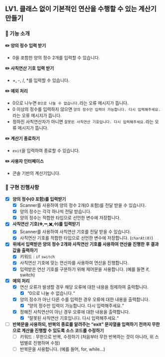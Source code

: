 ## LV1. 클래스 없이 기본적인 연산을 수행할 수 있는 계산기 만들기
### 🚀 기능 소개
**✏️ 양의 정수 입력 받기**
- 0을 포함한 양의 정수 2개를 입력할 수 있습니다.

**✏️ 사칙연산 기호 입력 받기**
- +, -, /, *를 입력할 수 있습니다.

**✏️ 예외 처리**
- 0으로 나누면 `0으로 나눌 수 없습니다.`라는 오류 메시지가 뜹니다.
- 0 이상의 정수를 입력하지 않으면 `양의 정수만 입력이 가능합니다. 다시 입력해주세요.`라는 오류 메시지가 뜹니다.
- 정하진 사칙연산자가 아니면 `잘못된 사칙연산 기호입니다. 다시 입력해주세요.`라는 오류 메시지가 뜹니다.

**✏️ 계산기 종료하기**
- `exit`을 입력하여 종료할 수 있습니다.

**✏️ 사용자 인터페이스**
- 콘솔 기반의 계산기입니다.

### 🚀 구현 진행사항
- [x]  **양의 정수(0 포함)를 입력받기**
    - [x]  Scanner를 사용하여 양의 정수 2개(0 포함)를 전달 받을 수 있습니다.
    - [x]  양의 정수는 각각 하나씩 전달 받습니다.
    - [x]  양의 정수는 적합한 타입으로 선언한 변수에 저장합니다.

- [x]  **사칙연산 기호(➕,➖,✖️,➗)를 입력받기**
    - [x]  Scanner를 사용하여 사칙연산 기호를 전달 받을 수 있습니다.
    - [x]  사칙연산 기호를 적합한 타입으로 선언한 변수에 저장합니다. (`charAt(0)`)

- [x]  **위에서 입력받은 양의 정수 2개와 사칙연산 기호를 사용하여 연산을 진행한 후 결과값을 출력하기**
    - [x]  키워드 : `if` `switch`
    - [x]  사칙연산 기호에 맞는 연산자를 사용하여 연산을 진행합니다.
    - [x]  입력받은 연산 기호를 구분하기 위해 제어문을 사용합니다. (예를 들면 if, switch)

- [x] **예외 처리**
  - [x]  연산 오류가 발생할 경우 해당 오류에 대한 내용을 정제하여 출력합니다.
      - [x]  “0으로 나눌 수 없습니다.“
  - [x]  양의 정수가 아닌 다른 수를 입력한 경우 오류에 대한 내용을 출력합니다.
      - [x]  “양의 정수만 입력이 가능합니다. 다시 입력해주세요.“
  - [x]  정해진 사칙연산이 아닌 경우 오류에 대한 내용을 출력합니다.
      - [x]  “잘못된 사칙연산 기호입니다. 다시 입력해주세요.“

- [ ]  **반복문을 사용하되, 반복의 종료를 알려주는 “exit” 문자열을 입력하기 전까지 무한으로 계산을 진행할 수 있도록 소스 코드를 수정하기**
    - [ ]  키워드 : 무한으로 반복, 수정하기 (처음부터 무한 반복하는 것이 아니라, 위 스텝별로 진행하며 수정)
    - [ ]  반복문을 사용합니다. (예를 들어, for, while…)